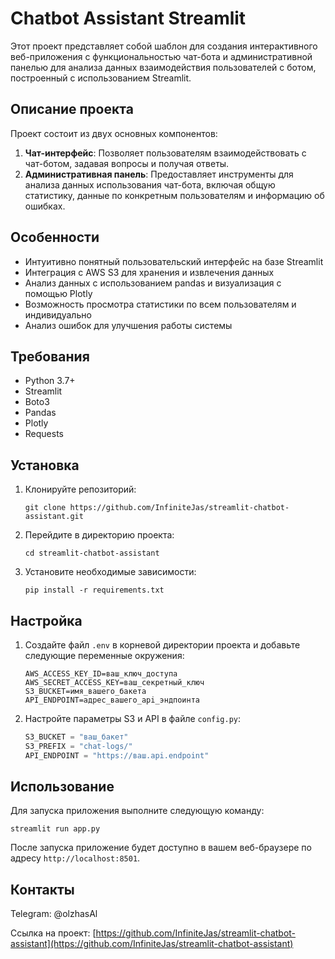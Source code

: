 # Chatbot Assistant Streamlit

Этот проект представляет собой шаблон для создания интерактивного веб-приложения с функциональностью чат-бота и административной панелью для анализа данных взаимодействия пользователей с ботом, построенный с использованием Streamlit.

## Описание проекта

Проект состоит из двух основных компонентов:

1. **Чат-интерфейс**: Позволяет пользователям взаимодействовать с чат-ботом, задавая вопросы и получая ответы.
2. **Административная панель**: Предоставляет инструменты для анализа данных использования чат-бота, включая общую статистику, данные по конкретным пользователям и информацию об ошибках.

## Особенности

- Интуитивно понятный пользовательский интерфейс на базе Streamlit
- Интеграция с AWS S3 для хранения и извлечения данных
- Анализ данных с использованием pandas и визуализация с помощью Plotly
- Возможность просмотра статистики по всем пользователям и индивидуально
- Анализ ошибок для улучшения работы системы

## Требования

- Python 3.7+
- Streamlit
- Boto3
- Pandas
- Plotly
- Requests

## Установка

1. Клонируйте репозиторий:
   ```
   git clone https://github.com/InfiniteJas/streamlit-chatbot-assistant.git
   ```

2. Перейдите в директорию проекта:
   ```
   cd streamlit-chatbot-assistant
   ```

3. Установите необходимые зависимости:
   ```
   pip install -r requirements.txt
   ```

## Настройка

1. Создайте файл `.env` в корневой директории проекта и добавьте следующие переменные окружения:
   ```
   AWS_ACCESS_KEY_ID=ваш_ключ_доступа
   AWS_SECRET_ACCESS_KEY=ваш_секретный_ключ
   S3_BUCKET=имя_вашего_бакета
   API_ENDPOINT=адрес_вашего_api_эндпоинта
   ```

2. Настройте параметры S3 и API в файле `config.py`:
   ```python
   S3_BUCKET = "ваш_бакет"
   S3_PREFIX = "chat-logs/"
   API_ENDPOINT = "https://ваш.api.endpoint"
   ```

## Использование

Для запуска приложения выполните следующую команду:

```
streamlit run app.py
```

После запуска приложение будет доступно в вашем веб-браузере по адресу `http://localhost:8501`.


## Контакты

Telegram: @olzhasAl

Ссылка на проект: [https://github.com/InfiniteJas/streamlit-chatbot-assistant](https://github.com/InfiniteJas/streamlit-chatbot-assistant)
